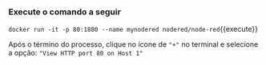 
### Execute o comando a seguir

`docker run -it -p 80:1880 --name mynodered nodered/node-red`{{execute}}

Após o término do processo, clique no ícone de `"+"` no terminal e selecione a opção: `"View HTTP port 80 on Host 1"`